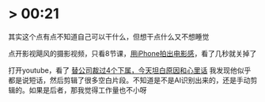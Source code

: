 # > 00:21
其实这个点有点不知道自己可以干什么，但想干点什么又不想睡觉

点开影视飓风的摄影视频，只看8节课，[用iPhone拍出电影感](https://www.bilibili.com/cheese/play/ss190402215?csource=private_space_class_null&spm_id_from=333.1387.0.0)，看了几秒就关掉了

打开youtube，看了 [替公司裁过4个下属，今天坦白原因和心里话](https://www.youtube.com/watch?v=M6ZsbRhhZys)
	我发现他似乎都是说短话，然后剪辑了很多空白片段。不知道是不是AI识别出来的，还是手动剪辑的。如果是后者，那我觉得工作量也不小呀

